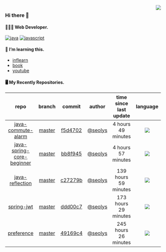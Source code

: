 <img align="right" src="https://github-readme-stats.vercel.app/api?username=seolys&show_icons=true&hide_title=true" />

### Hi there 👋

#### 🧑🏻‍💻 Web Developer.

[![java](http://img.shields.io/badge/-java-black?style=flat-square&logo=)](#)
[![javascript](http://img.shields.io/badge/-javascript-darkgray?style=flat-square&logo=)](#)

<!--
**seolys/seolys** is a ✨ _special_ ✨ repository because its `README.md` (this file) appears on your GitHub profile.

Here are some ideas to get you started:

- 🔭 I’m currently working on ...
- 🌱 I’m currently learning ...
- 👯 I’m looking to collaborate on ...
- 🤔 I’m looking for help with ...
- 💬 Ask me about ...
- 📫 How to reach me: ...
- 😄 Pronouns: ...
- ⚡ Fun fact: ...
-->

#### 🌱 I’m learning this.

- [inflearn](https://github.com/seolys/TIL/blob/master/inflearn/inflearn.md)
- [book](https://github.com/seolys/TIL/blob/master/book/book.md)
- [youtube](https://github.com/seolys/TIL/blob/master/youtube/youtube.md)

#### 🖥 My Recently Repositories.

| repo | branch | commit | author | time since last update | language |
|:---:|:---:|:---:|:---:|:---:|:---:|
| [java-commute-alarm](https://github.com/seolys/java-commute-alarm) | [master](https://github.com/seolys/java-commute-alarm/tree/master) |[f5d4702](https://github.com/seolys/java-commute-alarm/commit/f5d470230144143ce3f70a510e19cd55368472bc) | [@seolys](https://github.com/seolys) |4 hours 49 minutes | ![](https://img.shields.io/badge/language-Java-default.svg?style=flat-square)|
| [java-spring-core-beginner](https://github.com/seolys/java-spring-core-beginner) | [master](https://github.com/seolys/java-spring-core-beginner/tree/master) |[bb8f945](https://github.com/seolys/java-spring-core-beginner/commit/bb8f945a4dea068cbad6dccbef5a51e8905269dd) | [@seolys](https://github.com/seolys) |4 hours 57 minutes | ![](https://img.shields.io/badge/language-Java-default.svg?style=flat-square)|
| [java-reflection](https://github.com/seolys/java-reflection) | [master](https://github.com/seolys/java-reflection/tree/master) |[c27279b](https://github.com/seolys/java-reflection/commit/c27279b268d1a043ee468ae0cc840ae7c1c3f545) | [@seolys](https://github.com/seolys) |139 hours 59 minutes | ![](https://img.shields.io/badge/language-Java-default.svg?style=flat-square)|
| [spring-jwt](https://github.com/seolys/spring-jwt) | [master](https://github.com/seolys/spring-jwt/tree/master) |[ddd00c7](https://github.com/seolys/spring-jwt/commit/ddd00c7e53f6e821cfc04d01968392e10b5fc509) | [@seolys](https://github.com/seolys) |173 hours 29 minutes | ![](https://img.shields.io/badge/language-Kotlin-default.svg?style=flat-square)|
| [preference](https://github.com/seolys/preference) | [master](https://github.com/seolys/preference/tree/master) |[49169c4](https://github.com/seolys/preference/commit/49169c40da565aefd9d7315e2717f8fb998b11a7) | [@seolys](https://github.com/seolys) |245 hours 26 minutes | ![](https://img.shields.io/badge/language-Shell-default.svg?style=flat-square)|


<!--
[![Tech Blog Badge](http://img.shields.io/badge/-Tech%20blog-black?style=flat-square&logo=github&link=https://zzsza.github.io/)](https://zzsza.github.io/) 
[![Linkedin Badge](https://img.shields.io/badge/-LinkedIn-blue?style=flat-square&logo=Linkedin&logoColor=white&link=https://www.linkedin.com/in/seong-yun-byeon-8183a8113/)](https://www.linkedin.com/in/seong-yun-byeon-8183a8113/) 
[![Youtube Badge](https://img.shields.io/badge/Youtube-ff0000?style=flat-square&logo=youtube&link=https://www.youtube.com/c/kyleschool)](https://www.youtube.com/c/kyleschool) 
[![Facebook Badge](https://img.shields.io/badge/-Facebook-1877f2?style=flat-square&logo=facebook&logoColor=white&link=https://www.facebook.com/zzsza)](https://www.facebook.com/zzsza) 
[![Instagram Badge](https://img.shields.io/badge/-Instagram-dd2a7b?style=flat-square&logo=instagram&logoColor=white&link=https://www.instagram.com/data.scientist/)](https://www.instagram.com/data.scientist/) 
[![Gmail Badge](https://img.shields.io/badge/-Gmail-d14836?style=flat-square&logo=Gmail&logoColor=white&link=mailto:snugyun01@gmail.com)](mailto:snugyun01@gmail.com)
-->
